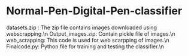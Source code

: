 # Normal-Pen-Digital-Pen-classifier
datasets.zip : The zip file contains images downloaded using webscrapping.\n
Output_images.zip: Contain pickle file of images.\n
web_scrapping: This code is used for web scarpping of images.\n
Finalcode.py: Python file for training and testing the classifier.\n
